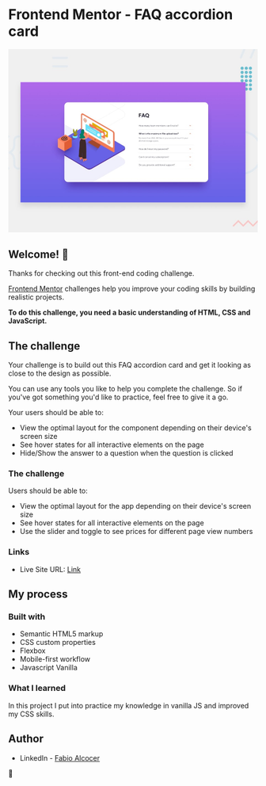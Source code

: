 # Frontend Mentor - FAQ accordion card

![Design preview for the FAQ accordion card coding challenge](./design/desktop-preview.jpg)

## Welcome! 👋

Thanks for checking out this front-end coding challenge.

[Frontend Mentor](https://www.frontendmentor.io) challenges help you improve your coding skills by building realistic projects.

**To do this challenge, you need a basic understanding of HTML, CSS and JavaScript.**

## The challenge

Your challenge is to build out this FAQ accordion card and get it looking as close to the design as possible.

You can use any tools you like to help you complete the challenge. So if you've got something you'd like to practice, feel free to give it a go.

Your users should be able to:

- View the optimal layout for the component depending on their device's screen size
- See hover states for all interactive elements on the page
- Hide/Show the answer to a question when the question is clicked
### The challenge

Users should be able to:

- View the optimal layout for the app depending on their device's screen size
- See hover states for all interactive elements on the page
- Use the slider and toggle to see prices for different page view numbers

### Links

- Live Site URL: [Link](https://fabioalcocer.github.io/faq-accordion-questions/)

## My process

### Built with

- Semantic HTML5 markup
- CSS custom properties
- Flexbox
- Mobile-first workflow
- Javascript Vanilla

### What I learned

In this project I put into practice my knowledge in vanilla JS and improved my CSS skills.

## Author

- LinkedIn - [Fabio Alcocer](https://www.linkedin.com/in/fabio-alcocer/)

🚀
